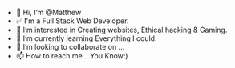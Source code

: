 - 👋 Hi, I’m @Matthew
- ✅  I'm a Full Stack Web Developer.
- 👀 I’m interested in Creating websites, Ethical hacking & Gaming.
- 🌱 I’m currently learning Everything I could.
- 💞️ I’m looking to collaborate on ...
- 📫 How to reach me ...You Know:)

<!---
UnknownLoop11/UnknownLoop11 is a ✨ special ✨ repository because its `README.md` (this file) appears on your GitHub profile.
You can click the Preview link to take a look at your changes.
--->
